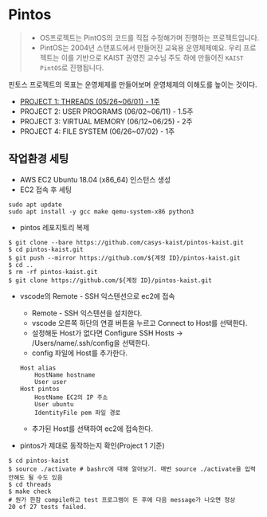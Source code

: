 # Pintos

> -   OS프로젝트는 PintOS의 코드를 직접 수정해가며 진행하는 프로젝트입니다.
> -   PintOS는 2004년 스탠포드에서 만들어진 교육용 운영체제예요. 우리 프로젝트는 이를 기반으로 KAIST 권영진 교수님 주도 하에 만들어진 `KAIST PintOS`로 진행됩니다.

핀토스 프로젝트의 목표는 운영체제를 만들어보며 운영체제의 이해도를 높이는 것이다.

-   [PROJECT 1: THREADS (05/26~06/01) - 1주](./Threads.md)
-   PROJECT 2: USER PROGRAMS (06/02~06/11) - 1.5주
-   PROJECT 3: VIRTUAL MEMORY (06/12~06/25) - 2주
-   PROJECT 4: FILE SYSTEM (06/26~07/02) - 1주

## 작업환경 세팅

-   AWS EC2 Ubuntu 18.04 (x86_64) 인스턴스 생성
-   EC2 접속 후 세팅

```shell
sudo apt update
sudo apt install -y gcc make qemu-system-x86 python3
```

-   pintos 레포지토리 복제

```shell
$ git clone --bare https://github.com/casys-kaist/pintos-kaist.git
$ cd pintos-kaist.git
$ git push --mirror https://github.com/${계정 ID}/pintos-kaist.git
$ cd ..
$ rm -rf pintos-kaist.git
$ git clone https://github.com/${계정 ID}/pintos-kaist.git
```

-   vscode의 Remote - SSH 익스텐션으로 ec2에 접속

    -   Remote - SSH 익스텐션을 설치한다.
    -   vscode 오른쪽 하단의 연결 버튼을 누르고 Connect to Host를 선택한다.
    -   설정해둔 Host가 없다면 Configure SSH Hosts → /Users/name/.ssh/config을 선택한다.
    -   config 파일에 Host를 추가한다.

    ```
    Host alias
        HostName hostname
        User user
    Host pintos
        HostName EC2의 IP 주소
        User ubuntu
        IdentityFile pem 파일 경로
    ```

    -   추가된 Host를 선택하여 ec2에 접속한다.

-   pintos가 제대로 동작하는지 확인(Project 1 기준)

```shell
$ cd pintos-kaist
$ source ./activate # bashrc에 대해 알아보기. 매번 source ./activate을 입력 안해도 될 수도 있음
$ cd threads
$ make check
# 뭔가 한참 compile하고 test 프로그램이 돈 후에 다음 message가 나오면 정상
20 of 27 tests failed.
```
